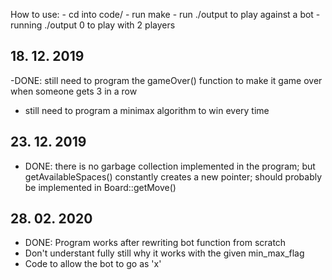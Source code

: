 
How to use:
    - cd into code/
    - run make
    - run ./output to play against a bot
    - running ./output 0 to play with 2 players

## 18. 12. 2019 
   -DONE: still need to program the gameOver() function to make it game over when someone gets 3 in a row
   - still need to program a minimax algorithm to win every time

## 23. 12. 2019 
   - DONE: there is no garbage collection implemented in the program; but getAvailableSpaces() constantly creates a new pointer; should probably be implemented in Board::getMove() 

## 28. 02. 2020
   - DONE: Program works after rewriting bot function from scratch
   - Don't understant fully still why it works with the given min_max_flag
   - Code to allow the bot to go as 'x'
